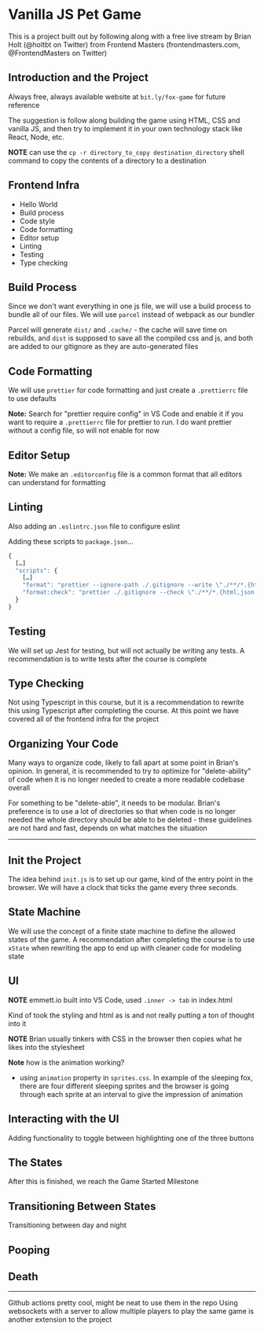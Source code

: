 # Vanilla JS Pet Game

This is a project built out by following along with a free live stream by Brian Holt (@holtbt on Twitter) from Frontend Masters (frontendmasters.com, @FrontendMasters on Twitter)

## Introduction and the Project

Always free, always available website at `bit.ly/fox-game` for future reference

The suggestion is follow along building the game using HTML, CSS and vanilla JS, and then try to implement it in your own technology stack like React, Node, etc.

**NOTE** can use the `cp -r directory_to_copy destination_directory` shell command to copy the contents of a directory to a destination

## Frontend Infra

- Hello World
- Build process
- Code style
- Code formatting
- Editor setup
- Linting
- Testing
- Type checking

## Build Process

Since we don't want everything in one js file, we will use a build process to bundle all of our files. We will use `parcel` instead of webpack as our bundler

Parcel will generate `dist/` and `.cache/` - the cache will save time on rebuilds, and `dist` is supposed to save all the compiled css and js, and both are added to our gitignore as they are auto-generated files

## Code Formatting

We will use `prettier` for code formatting and just create a `.prettierrc` file to use defaults

**Note:** Search for "prettier require config" in VS Code and enable it if you want to require a `.prettierrc` file for prettier to run. I do want prettier without a config file, so will not enable for now

## Editor Setup

**Note:** We make an `.editorconfig` file is a common format that all editors can understand for formatting

## Linting

Also adding an `.eslintrc.json` file to configure eslint

Adding these scripts to `package.json`...

```js
{
  […]
  "scripts": {
    […]
    "format": "prettier --ignore-path ./.gitignore --write \"./**/*.{html,json,js,ts,css}\"",
    "format:check": "prettier ./.gitignore --check \"./**/*.{html,json,js,ts,css}\""
  }
}
```

## Testing

We will set up Jest for testing, but will not actually be writing any tests. A recommendation is to write tests after the course is complete

## Type Checking

Not using Typescript in this course, but it is a recommendation to rewrite this using Typescript after completing the course. At this point we have covered all of the frontend infra for the project

## Organizing Your Code

Many ways to organize code, likely to fall apart at some point in Brian's opinion. In general, it is recommended to try to optimize for "delete-ability" of code when it is no longer needed to create a more readable codebase overall

For something to be "delete-able", it needs to be modular. Brian's preference is to use a lot of directories so that when code is no longer needed the whole directory should be able to be deleted - these guidelines are not hard and fast, depends on what matches the situation

---

## Init the Project

The idea behind `init.js` is to set up our game, kind of the entry point in the browser. We will have a clock that ticks the game every three seconds.

## State Machine

We will use the concept of a finite state machine to define the allowed states of the game. A recommendation after completing the course is to use `xState` when rewriting the app to end up with cleaner code for modeling state

## UI

**NOTE** emmett.io built into VS Code, used `.inner -> tab` in index.html

Kind of took the styling and html as is and not really putting a ton of thought into it

**NOTE** Brian usually tinkers with CSS in the browser then copies what he likes into the stylesheet

**Note** how is the animation working?

- using `animation` property in `sprites.css`. In example of the sleeping fox, there are four different sleeping sprites and the browser is going through each sprite at an interval to give the impression of animation

## Interacting with the UI

Adding functionality to toggle between highlighting one of the three buttons

## The States

After this is finished, we reach the Game Started Milestone

## Transitioning Between States

Transitioning between day and night

## Pooping

## Death

---

Github actions pretty cool, might be neat to use them in the repo
Using websockets with a server to allow multiple players to play the same game is another extension to the project
